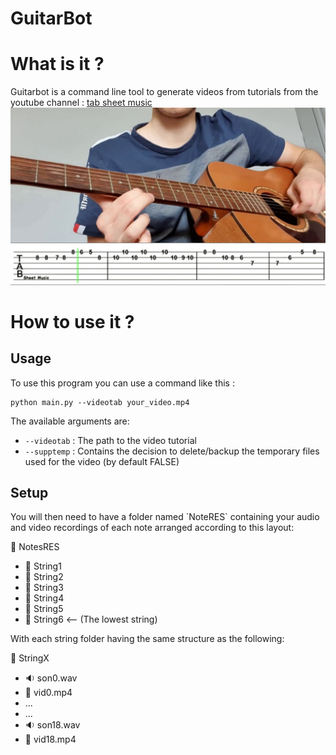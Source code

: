 # GuitarBot

# What is it ?
Guitarbot is a command line tool to generate videos from tutorials from the youtube channel : [tab sheet music](https://www.youtube.com/c/TabSheetMusic)
<img src="https://github.com/HugoM25/GuitarBot/blob/master/frame312.jpg"  />
# How to use it ?

<h2> Usage </h2>
To use this program you can use a command like this :

```Shell
python main.py --videotab your_video.mp4
```

The available arguments are: 

- `--videotab` : The path to the video tutorial
- `--supptemp` : Contains the decision to delete/backup the temporary files used for the video (by default FALSE)

<h2> Setup </h2>
You will then need to have a folder named `NoteRES` containing your audio and video recordings of each note arranged according to this layout: 

:file_folder: NotesRES 
- :file_folder: String1 
- :file_folder: String2
- :file_folder: String3
- :file_folder: String4
- :file_folder: String5
- :file_folder: String6  <-- (The lowest string)

With each string folder having the same structure as the following: 

:file_folder: StringX
- :sound: son0.wav
- :movie_camera: vid0.mp4
- ...
- ...
- :sound: son18.wav
- :movie_camera: vid18.mp4
